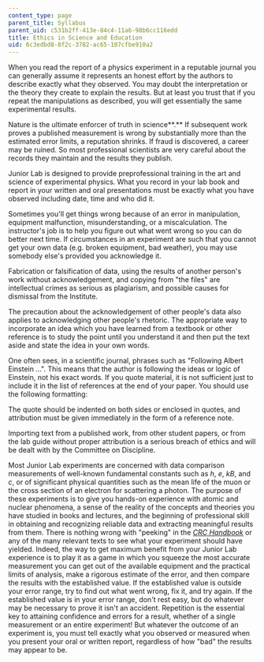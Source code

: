 ```yaml
---
content_type: page
parent_title: Syllabus
parent_uid: c531b2ff-413e-84c4-11a6-98b6cc116edd
title: Ethics in Science and Education
uid: 6c3edbd8-8f2c-3782-ac65-107cfbe910a2
---
```


When you read the report of a physics experiment in a reputable journal you can generally assume it represents an honest effort by the authors to describe exactly what they observed. You may doubt the interpretation or the theory they create to explain the results. But at least you trust that if you repeat the manipulations as described, you will get essentially the same experimental results.

Nature is the ultimate enforcer of truth in science**.** If subsequent work proves a published measurement is wrong by substantially more than the estimated error limits, a reputation shrinks. If fraud is discovered, a career may be ruined. So most professional scientists are very careful about the records they maintain and the results they publish.

Junior Lab is designed to provide preprofessional training in the art and science of experimental physics. What you record in your lab book and report in your written and oral presentations must be exactly what you have observed including date, time and who did it.

Sometimes you'll get things wrong because of an error in manipulation, equipment malfunction, misunderstanding, or a miscalculation. The instructor's job is to help you figure out what went wrong so you can do better next time. If circumstances in an experiment are such that you cannot get your own data (e.g. broken equipment, bad weather), you may use somebody else's provided you acknowledge it.

Fabrication or falsification of data, using the results of another person's work without acknowledgement, and copying from "the files" are intellectual crimes as serious as plagiarism, and possible causes for dismissal from the Institute.

The precaution about the acknowledgement of other people's data also applies to acknowledging other people's rhetoric. The appropriate way to incorporate an idea which you have learned from a textbook or other reference is to study the point until you understand it and then put the text aside and state the idea in your own words.

One often sees, in a scientific journal, phrases such as "Following Albert Einstein ...". This means that the author is following the ideas or logic of Einstein, not his exact words. If you quote material, it is not sufficient just to include it in the list of references at the end of your paper. You should use the following formatting:

The quote should be indented on both sides or enclosed in quotes, and attribution must be given immediately in the form of a reference note.

Importing text from a published work, from other student papers, or from the lab guide without proper attribution is a serious breach of ethics and will be dealt with by the Committee on Discipline.

Most Junior Lab experiments are concerned with data comparison measurements of well-known fundamental constants such as _h_, _e_, _kB_, and _c_, or of significant physical quantities such as the mean life of the muon or the cross section of an electron for scattering a photon. The purpose of these experiments is to give you hands-on experience with atomic and nuclear phenomena, a sense of the reality of the concepts and theories you have studied in books and lectures, and the beginning of professional skill in obtaining and recognizing reliable data and extracting meaningful results from them. There is nothing wrong with "peeking" in the [_CRC Handbook_](http://hbcponline.com/faces/contents/ContentsSearch.xhtml) or any of the many relevant texts to see what your experiment should have yielded. Indeed, the way to get maximum benefit from your Junior Lab experience is to play it as a game in which you squeeze the most accurate measurement you can get out of the available equipment and the practical limits of analysis, make a rigorous estimate of the error, and then compare the results with the established value. If the established value is outside your error range, try to find out what went wrong, fix it, and try again. If the established value is in your error range, don't rest easy, but do whatever may be necessary to prove it isn't an accident. Repetition is the essential key to attaining confidence and errors for a result, whether of a single measurement or an entire experiment! But whatever the outcome of an experiment is, you must tell exactly what you observed or measured when you present your oral or written report, regardless of how "bad" the results may appear to be.